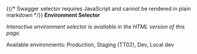 {{/* Swagger selector requires JavaScript and cannot be rendered in plain markdown */}}
**Environment Selector**

*Interactive environment selector is available in the HTML version of this page.*

Available environments: Production, Staging (TT02), Dev, Local dev
